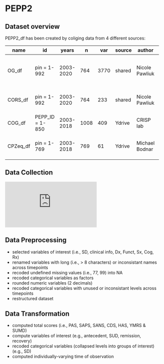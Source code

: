 # PEPP2
## Dataset overview
PEPP2_df has been created by coliging data from 4 different sources:

  name  |       id      |   years |  n | var |source|    author    |  version |format|                        description                         |
--------|---------------|---------|----|-----|------|--------------|----------|------|------------------------------------------------------------|
OG_df   |pin = 1-992    |2003-2020|764 |3770 |shared|Nicole Pawliuk|06/01/2020|.sav  |Subset of PEPP assessment protocol from baseline to month 24|
CORS_df |pin = 1-992    |2003-2020|764 |233  |shared|Nicole Pawliuk|06/01/2020|.sav  |Baseline sociodemographics and circumstance of onset        |
COG_df  |PEPP_ID = 1-850|2003-2018|1008|409  |Ydrive|CRISP lab     |16/09/2021|.xlsx |Neuropsy assesmment at month 3-6                            |
CPZeq_df|pin = 1-769    |2003-2018|769 |61   |Ydrive|Michael Bodnar|16/09/2021|.xlsx |Chlorpromazine equivalent from baseline to month 24         |

## Data Collection
![](https://github.com/OlivierPDS/PEPP-Database/blob/d760fcf3ccddbce57a2f13c18949d3badac7df68/Documentation/PEPP2_protocol.pdf?raw=TRUE)

## Data Preprocessing
- selected variables of interest (i.e., SD, clinical info, Dx, Funct, Sx, Cog, Rx)
- renamed variables with long (i.e., > 8 characters) or inconsistant names across timepoints
- recoded undefined missing values (i.e., 77, 99) into NA
- recoded categorical variables as factors
- rounded numeric variables (2 decimals)
- recoded categorical variables with unused or inconsistant levels across timepoints
- restructured dataset

## Data Transformation
- computed total scores (i.e., PAS, SAPS, SANS, CDS, HAS, YMRS & SUMD)
- compute variables of interest (e.g., antecedent, SUD, remission, recovery) 
- recoded categorical variables (collapsed levels into groups of interest) (e.g., SD)
- computed individually-varying time of observation 

